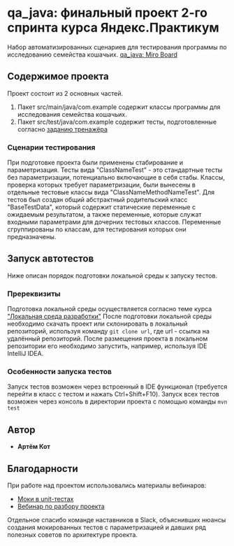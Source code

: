 # qa_java: финальный проект 2-го спринта курса Яндекс.Практикум 

Набор автоматизированных сценариев для тестирования программы по исследованию семейства кошачьих.
[qa_java: Miro Board](https://miro.com/app/board/uXjVO5ZkPIY=/?share_link_id=718853982899)

## Содержимое проекта

Проект состоит из 2 основных частей.
1. Пакет src/main/java/com.example содержит классы программы для исследования семейства кошачьих.
2. Пакет src/test/java/com.example содержит тесты, подготовленные согласно [заданию тренажёра](https://practicum.yandex.ru/learn/qa-automation-engineer-java/courses/e20f1091-4e6d-484f-bffc-3797a0d436c6/sprints/16363/topics/b7347497-3e42-4b83-950b-c45b34191940/lessons/f422688c-33ce-4b52-b097-c32775f2e89d/)

### Сценарии тестирования

При подготовке проекта были применены стабирование и параметризация.
Тесты вида "ClassNameTest" - это стандартные тесты без параметризации, потенциально включающие в себя стабы.
Классы, проверка которых требует параметризации, были вынесены в отдельные тестовые классы вида "ClassNameMethodNameTest".
Для тестов был создан общий абстрактный родительский класс "BaseTestData", который содержит статические переменные с ожидаемым результатом, а также переменные, которые служат входными параметрами для дочерних тестовых классов. Переменные сгруппированы по классам, для тестирования которых они предназначены.

## Запуск автотестов

Ниже описан порядок подготовки локальной среды к запуску тестов.

### Пререквизиты

Подготовка локальной среды осуществляется согласно теме курса ["Локальная среда разработки"](https://practicum.yandex.ru/learn/qa-automation-engineer-java/courses/e2bf18c2-97c5-43f8-af20-80c52142e6f2/sprints/16356/topics/a1b6de5a-dd0d-418b-97ea-02258aa40b07/lessons/054c3a94-f4ee-46a4-8a5b-b5d373b9ada3/)
После подготовки локальной среды необходимо скачать проект или склонировать в локальный репозиторий, используя команду `git clone url`, где url - ссылка на удалённый репозиторий. После размещения проекта в локальном репозитории его необходимо запустить, например, используя IDE IntelliJ IDEA.

### Особенности запуска тестов

Запуск тестов возможен через встроенный в IDE функционал (требуется перейти в класс с тестом и нажать Ctrl+Shift+F10).
Запуск всех тестов возможен через консоль в директории проекта с помощью команды `mvn test`

## Автор

* **Артём Кот**

## Благодарности

При работе над проектом использовались материалы вебинаров:
* [Моки в unit-тестах](https://disk.yandex.ru/d/KzUNYF8aOuXaqw/10.02.2022%20-%20%D0%9C%D0%BE%D0%BA%D0%B8%20%D0%B2%20unit-%D1%82%D0%B5%D1%81%D1%82%D0%B0%D1%85)
* [Вебинар по разбору проекта](https://disk.yandex.ru/d/XFbCTppSwjhQVQ)

Отдельное спасибо команде наставников в Slack, объяснивших нюансы создания мокированных тестов с параметризацией и давших ряд полезных советов по архитектуре проекта.
